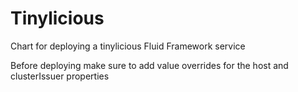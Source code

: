 # Tinylicious

Chart for deploying a tinylicious Fluid Framework service

Before deploying make sure to add value overrides for the host and clusterIssuer properties